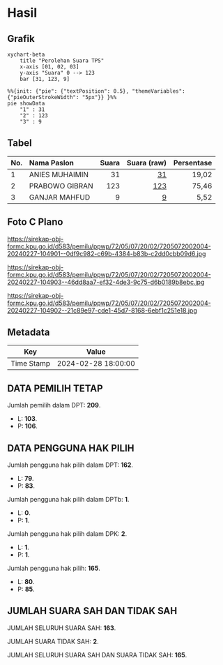# Hasil

## Grafik

```mermaid
xychart-beta
    title "Perolehan Suara TPS"
    x-axis [01, 02, 03]
    y-axis "Suara" 0 --> 123
    bar [31, 123, 9]
```

```mermaid
%%{init: {"pie": {"textPosition": 0.5}, "themeVariables": {"pieOuterStrokeWidth": "5px"}} }%%
pie showData
    "1" : 31
    "2" : 123
    "3" : 9
```

## Tabel

| No. | Nama Paslon    | Suara | Suara (raw) | Persentase |
|:--- |:-------------- | -----:| -----------:| ----------:|
| 1   | ANIES MUHAIMIN | 31    | [31][p-1]   | 19,02      |
| 2   | PRABOWO GIBRAN | 123   | [123][p-2]  | 75,46      |
| 3   | GANJAR MAHFUD  | 9     | [9][p-3]    | 5,52       |


[p-1]: https://github.com/gigit-pemilu/pemilu-2024-72-sulawesi-tengah/blob/main/pilpres/hitung-suara/sub/72-sulawesi-tengah/sub/05-buol/sub/07-tiloan/sub/2002-kokobuka/sub/004-tps/sub/paslon-1.txt
[p-2]: https://github.com/gigit-pemilu/pemilu-2024-72-sulawesi-tengah/blob/main/pilpres/hitung-suara/sub/72-sulawesi-tengah/sub/05-buol/sub/07-tiloan/sub/2002-kokobuka/sub/004-tps/sub/paslon-2.txt
[p-3]: https://github.com/gigit-pemilu/pemilu-2024-72-sulawesi-tengah/blob/main/pilpres/hitung-suara/sub/72-sulawesi-tengah/sub/05-buol/sub/07-tiloan/sub/2002-kokobuka/sub/004-tps/sub/paslon-3.txt

## Foto C Plano

https://sirekap-obj-formc.kpu.go.id/d583/pemilu/ppwp/72/05/07/20/02/7205072002004-20240227-104901--0df9c982-c69b-4384-b83b-c2dd0cbb09d6.jpg

https://sirekap-obj-formc.kpu.go.id/d583/pemilu/ppwp/72/05/07/20/02/7205072002004-20240227-104903--46dd8aa7-ef32-4de3-9c75-d6b0189b8ebc.jpg

https://sirekap-obj-formc.kpu.go.id/d583/pemilu/ppwp/72/05/07/20/02/7205072002004-20240227-104902--21c89e97-cde1-45d7-8168-6ebf1c251e18.jpg


## Metadata

| Key        | Value               |
| ---------- | ------------------- |
| Time Stamp | 2024-02-28 18:00:00 |


## DATA PEMILIH TETAP

Jumlah pemilih dalam DPT: **209**.
 * L: **103**.
 * P: **106**.

## DATA PENGGUNA HAK PILIH

Jumlah pengguna hak pilih dalam DPT: **162**.
 * L: **79**.
 * P: **83**.

Jumlah pengguna hak pilih dalam DPTb: **1**.
 * L: **0**.
 * P: **1**.

Jumlah pengguna hak pilih dalam DPK: **2**.
 * L: **1**.
 * P: **1**.

Jumlah pengguna hak pilih: **165**.
 * L: **80**.
 * P: **85**.

## JUMLAH SUARA SAH DAN TIDAK SAH

JUMLAH SELURUH SUARA SAH: **163**.

JUMLAH SUARA TIDAK SAH: **2**.

JUMLAH SELURUH SUARA SAH DAN SUARA TIDAK SAH: **165**.


